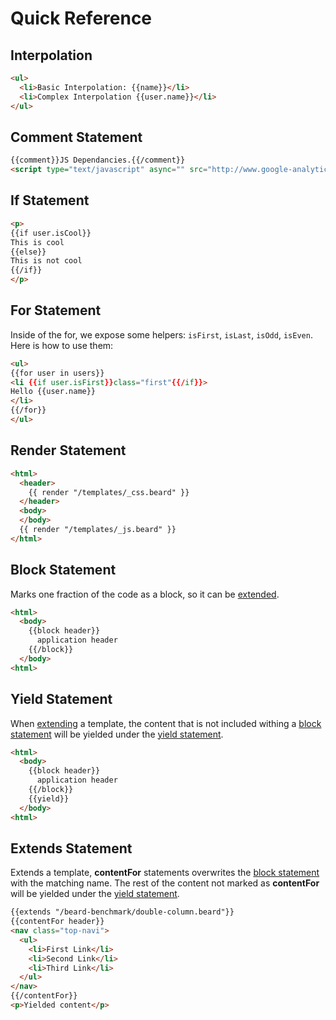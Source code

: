 # Quick Reference

## Interpolation
```html
<ul>
  <li>Basic Interpolation: {{name}}</li>
  <li>Complex Interpolation {{user.name}}</li>
</ul>
```

## Comment Statement
```html
{{comment}}JS Dependancies.{{/comment}}
<script type="text/javascript" async="" src="http://www.google-analytics.com/ga.js"></script>
```

## If Statement
```html
<p>
{{if user.isCool}}
This is cool
{{else}}
This is not cool
{{/if}}
</p>
```

## For Statement
Inside of the for, we expose some helpers: `isFirst`, `isLast`, `isOdd`, `isEven`. Here is how to use them:
```html
<ul>
{{for user in users}}
<li {{if user.isFirst}}class="first"{{/if}}>
Hello {{user.name}}
</li>
{{/for}}
</ul>
```

## Render Statement
```html
<html>
  <header>
    {{ render "/templates/_css.beard" }}
  </header>
  <body>
  </body>
  {{ render "/templates/_js.beard" }}
</html>
```

## Block Statement
Marks one fraction of the code as a block, so it can be [extended](#extends-statement).
```html
<html>
  <body>
    {{block header}}
      application header
    {{/block}}
  </body>
<html>
```

## Yield Statement
When [extending](#extends) a template, the content that is not included withing a [block statement](#block-statement) will be yielded under the [yield statement](#yield-statement).
```html
<html>
  <body>
    {{block header}}
      application header
    {{/block}}
    {{yield}}
  </body>
<html>
```

## Extends Statement
Extends a template, **contentFor** statements overwrites the [block statement](#block-statement) with the matching name. The rest of the content not marked as **contentFor** will be yielded under the [yield statement](#yield-statement).
```html
{{extends "/beard-benchmark/double-column.beard"}}
{{contentFor header}}
<nav class="top-navi">
  <ul>
    <li>First Link</li>
    <li>Second Link</li>
    <li>Third Link</li>
  </ul>
</nav>
{{/contentFor}}
<p>Yielded content</p>
```